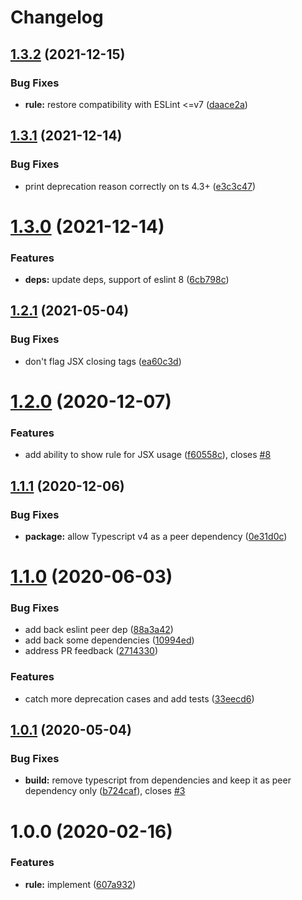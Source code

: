 # Changelog

## [1.3.2](https://github.com/gund/eslint-plugin-deprecation/compare/v1.3.1...v1.3.2) (2021-12-15)


### Bug Fixes

* **rule:** restore compatibility with ESLint <=v7 ([daace2a](https://github.com/gund/eslint-plugin-deprecation/commit/daace2acc0e53a77ea1ac06f375cc9cd15660357))

## [1.3.1](https://github.com/gund/eslint-plugin-deprecation/compare/v1.3.0...v1.3.1) (2021-12-14)


### Bug Fixes

* print deprecation reason correctly on ts 4.3+ ([e3c3c47](https://github.com/gund/eslint-plugin-deprecation/commit/e3c3c47885c44cd48dddf744868102fcf3dff6e7))

# [1.3.0](https://github.com/gund/eslint-plugin-deprecation/compare/v1.2.1...v1.3.0) (2021-12-14)


### Features

* **deps:** update deps, support of eslint 8 ([6cb798c](https://github.com/gund/eslint-plugin-deprecation/commit/6cb798caf09c60f29dc07151878e6e90c426591a))

## [1.2.1](https://github.com/gund/eslint-plugin-deprecation/compare/v1.2.0...v1.2.1) (2021-05-04)


### Bug Fixes

* don't flag JSX closing tags ([ea60c3d](https://github.com/gund/eslint-plugin-deprecation/commit/ea60c3dd3131946f792e895816447e3e317bc73b))

# [1.2.0](https://github.com/gund/eslint-plugin-deprecation/compare/v1.1.1...v1.2.0) (2020-12-07)


### Features

* add ability to show rule for JSX usage ([f60558c](https://github.com/gund/eslint-plugin-deprecation/commit/f60558c40892363b2936ac4cb13448bba714920b)), closes [#8](https://github.com/gund/eslint-plugin-deprecation/issues/8)

## [1.1.1](https://github.com/gund/eslint-plugin-deprecation/compare/v1.1.0...v1.1.1) (2020-12-06)


### Bug Fixes

* **package:** allow Typescript v4 as a peer dependency ([0e31d0c](https://github.com/gund/eslint-plugin-deprecation/commit/0e31d0c66bbf9e6b8dd5aafdae39f9df1923a640))

# [1.1.0](https://github.com/gund/eslint-plugin-deprecation/compare/v1.0.1...v1.1.0) (2020-06-03)


### Bug Fixes

* add back eslint peer dep ([88a3a42](https://github.com/gund/eslint-plugin-deprecation/commit/88a3a424dfbb1525dcf814502285930695f21eae))
* add back some dependencies ([10994ed](https://github.com/gund/eslint-plugin-deprecation/commit/10994eddbc4df99f7eaee9028e52e45c39a59d2c))
* address PR feedback ([2714330](https://github.com/gund/eslint-plugin-deprecation/commit/27143300b3232bfb9881d5c7caa3f4135f4f4255))


### Features

* catch more deprecation cases and add tests ([33eecd6](https://github.com/gund/eslint-plugin-deprecation/commit/33eecd68566e36546a9f2271b005292e99ffb5c1))

## [1.0.1](https://github.com/gund/eslint-plugin-deprecation/compare/v1.0.0...v1.0.1) (2020-05-04)


### Bug Fixes

* **build:** remove typescript from dependencies and keep it as peer dependency only ([b724caf](https://github.com/gund/eslint-plugin-deprecation/commit/b724cafbf6783b6dc9f98cdb34138503b47a3333)), closes [#3](https://github.com/gund/eslint-plugin-deprecation/issues/3)

# 1.0.0 (2020-02-16)


### Features

* **rule:** implement ([607a932](https://github.com/gund/eslint-plugin-deprecation/commit/607a932efe68056a94f634efaf8d4b3b01b2f58a))
